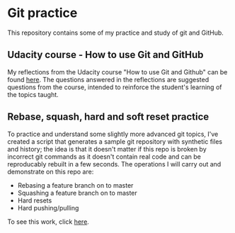 # Git practice
This repository contains some of my practice and study of git and GitHub.

## Udacity course - How to use Git and GitHub
My reflections from the Udacity course "How to use Git and Github" can be found [here](https://eu.udacity.com/course/how-to-use-git-and-github--ud775).
The questions answered in the reflections are suggested questions from the course, intended to reinforce the student's 
learning of the topics taught.

## Rebase, squash, hard and soft reset practice
To practice and understand some slightly more advanced git topics, I've created a script that generates a sample git 
repository with synthetic files and history; the idea is that it doesn't matter if this repo is broken by incorrect 
git commands as it doesn't contain real code and can be reproducably rebuilt in a few seconds. The operations I will 
carry out and demonstrate on this repo are:
* Rebasing a feature branch on to master
* Squashing a feature branch on to master
* Hard resets
* Hard pushing/pulling

To see this work, click [here](/git_practice).
